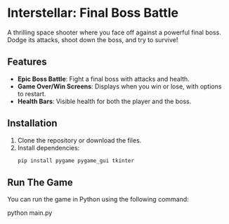 # Interstellar: Final Boss Battle

A thrilling space shooter where you face off against a powerful final boss. Dodge its attacks, shoot down the boss, and try to survive!

## Features
- **Epic Boss Battle**: Fight a final boss with attacks and health.
- **Game Over/Win Screens**: Displays when you win or lose, with options to restart.
- **Health Bars**: Visible health for both the player and the boss.

## Installation

1. Clone the repository or download the files.
2. Install dependencies:
   ```bash
   pip install pygame pygame_gui tkinter

## Run The Game
You can run the game in Python using the following command:

python main.py

